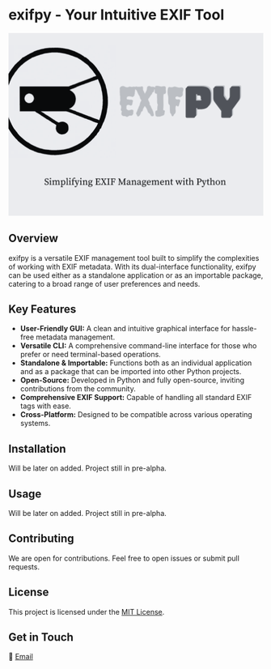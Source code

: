 # exifpy - Your Intuitive EXIF Tool

![exifpy](https://github.com/Protoncracker/exifpy/blob/main/exifpy.png)

## Overview
exifpy is a versatile EXIF management tool built to simplify the complexities of working with EXIF metadata. With its dual-interface functionality, exifpy can be used either as a standalone application or as an importable package, catering to a broad range of user preferences and needs.

## Key Features
- **User-Friendly GUI:** A clean and intuitive graphical interface for hassle-free metadata management.
- **Versatile CLI:** A comprehensive command-line interface for those who prefer or need terminal-based operations.
- **Standalone & Importable:** Functions both as an individual application and as a package that can be imported into other Python projects.
- **Open-Source:** Developed in Python and fully open-source, inviting contributions from the community.
- **Comprehensive EXIF Support:** Capable of handling all standard EXIF tags with ease.
- **Cross-Platform:** Designed to be compatible across various operating systems.

## Installation
Will be later on added. Project still in pre-alpha.

## Usage
Will be later on added. Project still in pre-alpha.

## Contributing
We are open for contributions. Feel free to open issues or submit pull requests.

## License
This project is licensed under the [MIT License](#LICENSE).

## Get in Touch
📧 [Email](mailto:tryme.freefall963@passinbox.com)

